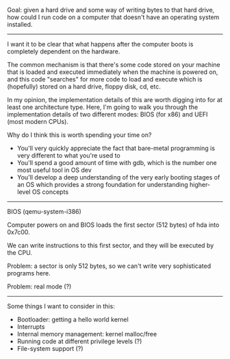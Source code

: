 Goal: given a hard drive and some way of writing bytes to that hard drive, how
could I run code on a computer that doesn't have an operating system installed.

---

I want it to be clear that what happens after the computer boots is completely
dependent on the hardware.

The common mechanism is that there's some code stored on your machine that is
loaded and executed immediately when the machine is powered on, and this code
"searches" for more code to load and execute which is (hopefully) stored on a
hard drive, floppy disk, cd, etc.

In my opinion, the implementation details of this are worth digging into for at
least one architecture type. Here, I'm going to walk you through the
implementation details of two different modes: BIOS (for x86) and UEFI (most
modern CPUs).

Why do I think this is worth spending your time on?

- You'll very quickly appreciate the fact that bare-metal programming is very
  different to what you're used to
- You'll spend a good amount of time with gdb, which is the number one most
  useful tool in OS dev
- You'll develop a deep understanding of the very early booting stages of an OS
  which provides a strong foundation for understanding higher-level OS concepts

---

BIOS (qemu-system-i386)

Computer powers on and BIOS loads the first sector (512 bytes) of hda into
0x7c00. 

We can write instructions to this first sector, and they will be executed by the
CPU.

Problem: a sector is only 512 bytes, so we can't write very sophisticated
programs here.

Problem: real mode (?)

---

Some things I want to consider in this:

- Bootloader: getting a hello world kernel
- Interrupts
- Internal memory management: kernel malloc/free
- Running code at different privilege levels (?)
- File-system support (?)